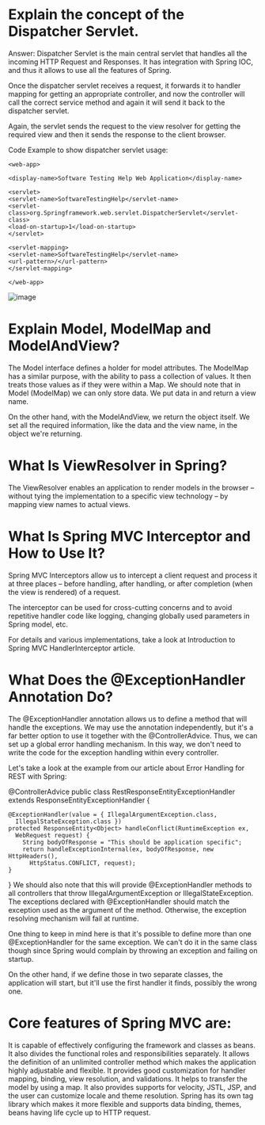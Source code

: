 
# Explain the concept of the Dispatcher Servlet.

Answer: Dispatcher Servlet is the main central servlet that handles all the incoming HTTP Request and Responses. It has integration with Spring IOC, and thus it allows to use all the features of Spring.

Once the dispatcher servlet receives a request, it forwards it to handler mapping for getting an appropriate controller, and now the controller will call the correct service method and again it will send it back to the dispatcher servlet.

Again, the servlet sends the request to the view resolver for getting the required view and then it sends the response to the client browser.

Code Example to show dispatcher servlet usage:
~~~
<web-app>
 
<display-name>Software Testing Help Web Application</display-name>
 
<servlet>
<servlet-name>SoftwareTestingHelp</servlet-name>
<servlet-class>org.Springframework.web.servlet.DispatcherServlet</servlet-class>
<load-on-startup>1</load-on-startup>
</servlet>
 
<servlet-mapping>
<servlet-name>SoftwareTestingHelp</servlet-name>
<url-pattern>/</url-pattern>
</servlet-mapping>
 
</web-app>
~~~
![image](https://user-images.githubusercontent.com/100063114/158343937-c1bb7915-3b7d-423c-94ab-7ff7c25fa177.png)

# Explain Model, ModelMap and ModelAndView?
The Model interface defines a holder for model attributes. The ModelMap has a similar purpose, with the ability to pass a collection of values. It then treats those values as if they were within a Map. We should note that in Model (ModelMap) we can only store data. We put data in and return a view name.

On the other hand, with the ModelAndView, we return the object itself. We set all the required information, like the data and the view name, in the object we're returning.

# What Is ViewResolver in Spring?
The ViewResolver enables an application to render models in the browser – without tying the implementation to a specific view technology – by mapping view names to actual views.

# What Is Spring MVC Interceptor and How to Use It?
Spring MVC Interceptors allow us to intercept a client request and process it at three places – before handling, after handling, or after completion (when the view is rendered) of a request.

The interceptor can be used for cross-cutting concerns and to avoid repetitive handler code like logging, changing globally used parameters in Spring model, etc.

For details and various implementations, take a look at Introduction to Spring MVC HandlerInterceptor article.

# What Does the @ExceptionHandler Annotation Do?
The @ExceptionHandler annotation allows us to define a method that will handle the exceptions. We may use the annotation independently, but it's a far better option to use it together with the @ControllerAdvice. Thus, we can set up a global error handling mechanism. In this way, we don't need to write the code for the exception handling within every controller.

Let's take a look at the example from our article about Error Handling for REST with Spring:

@ControllerAdvice
public class RestResponseEntityExceptionHandler
  extends ResponseEntityExceptionHandler {

    @ExceptionHandler(value = { IllegalArgumentException.class,
      IllegalStateException.class })
    protected ResponseEntity<Object> handleConflict(RuntimeException ex,
      WebRequest request) {
        String bodyOfResponse = "This should be application specific";
        return handleExceptionInternal(ex, bodyOfResponse, new HttpHeaders(),
          HttpStatus.CONFLICT, request);
    }
}
We should also note that this will provide @ExceptionHandler methods to all controllers that throw IllegalArgumentException or IllegalStateException. The exceptions declared with @ExceptionHandler should match the exception used as the argument of the method. Otherwise, the exception resolving mechanism will fail at runtime.

One thing to keep in mind here is that it's possible to define more than one @ExceptionHandler for the same exception. We can't do it in the same class though since Spring would complain by throwing an exception and failing on startup.

On the other hand, if we define those in two separate classes, the application will start, but it'll use the first handler it finds, possibly the wrong one.

# Core features of Spring MVC are:

It is capable of effectively configuring the framework and classes as beans. It also divides the functional roles and responsibilities separately.
It allows the definition of an unlimited controller method which makes the application highly adjustable and flexible.
It provides good customization for handler mapping, binding, view resolution, and validations.
It helps to transfer the model by using a map. It also provides supports for velocity, JSTL, JSP, and the user can customize locale and theme resolution.
Spring has its own tag library which makes it more flexible and supports data binding, themes, beans having life cycle up to HTTP request.
